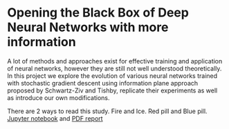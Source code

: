 # Opening the Black Box of Deep Neural Networks with more information

A lot of methods and approaches exist for effective training and application of neural networks, however they are still not well understood theoretically. In this project we explore the evolution of various neural networks trained with stochastic gradient descent using information plane approach proposed by Schwartz-Ziv and Tishby, replicate their experiments as well as introduce our own modifications.

There are 2 ways to read this study. Fire and Ice. Red pill and Blue pill. [Jupyter notebook](Report.ipynb) and [PDF report](notebook.pdf)
